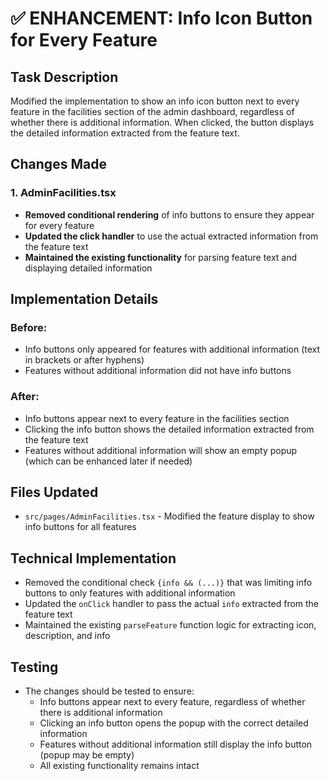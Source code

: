 # ✅ ENHANCEMENT: Info Icon Button for Every Feature

## Task Description
Modified the implementation to show an info icon button next to every feature in the facilities section of the admin dashboard, regardless of whether there is additional information. When clicked, the button displays the detailed information extracted from the feature text.

## Changes Made

### 1. AdminFacilities.tsx
- **Removed conditional rendering** of info buttons to ensure they appear for every feature
- **Updated the click handler** to use the actual extracted information from the feature text
- **Maintained the existing functionality** for parsing feature text and displaying detailed information

## Implementation Details

### Before:
- Info buttons only appeared for features with additional information (text in brackets or after hyphens)
- Features without additional information did not have info buttons

### After:
- Info buttons appear next to every feature in the facilities section
- Clicking the info button shows the detailed information extracted from the feature text
- Features without additional information will show an empty popup (which can be enhanced later if needed)

## Files Updated
- `src/pages/AdminFacilities.tsx` - Modified the feature display to show info buttons for all features

## Technical Implementation
- Removed the conditional check `{info && (...)}` that was limiting info buttons to only features with additional information
- Updated the `onClick` handler to pass the actual `info` extracted from the feature text
- Maintained the existing `parseFeature` function logic for extracting icon, description, and info

## Testing
- The changes should be tested to ensure:
  - Info buttons appear next to every feature, regardless of whether there is additional information
  - Clicking an info button opens the popup with the correct detailed information
  - Features without additional information still display the info button (popup may be empty)
  - All existing functionality remains intact
